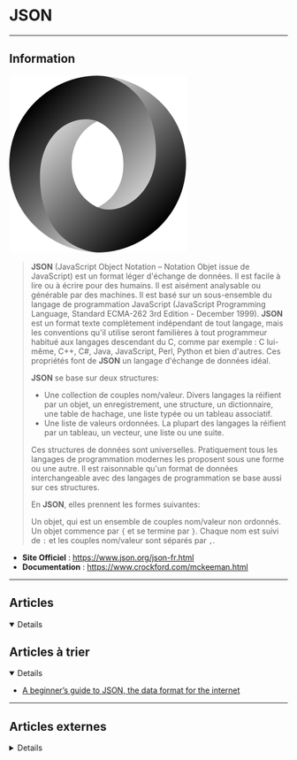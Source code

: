 # JSON
----

## <i class="fa-solid fa-hashtag"></i> Information

![Logo](../../_media/developpement/json/json_logo.svg ':size=250 :no-zoom')


> <i class="fa-solid fa-quote-left"></i> **JSON** (JavaScript Object Notation – Notation Objet issue de JavaScript) est un format léger d'échange de données. Il est facile à lire ou à écrire pour des humains. Il est aisément analysable ou générable par des machines. Il est basé sur un sous-ensemble du langage de programmation JavaScript (JavaScript Programming Language, Standard ECMA-262 3rd Edition - December 1999). **JSON** est un format texte complètement indépendant de tout langage, mais les conventions qu'il utilise seront familières à tout programmeur habitué aux langages descendant du C, comme par exemple : C lui-même, C++, C#, Java, JavaScript, Perl, Python et bien d'autres. Ces propriétés font de **JSON** un langage d'échange de données idéal.
>
> **JSON** se base sur deux structures:
>
> - Une collection de couples nom/valeur. Divers langages la réifient par un objet, un enregistrement, une structure, un dictionnaire, une table de hachage, une liste typée ou un tableau associatif.
> - Une liste de valeurs ordonnées. La plupart des langages la réifient par un tableau, un vecteur, une liste ou une suite.
>
> Ces structures de données sont universelles. Pratiquement tous les langages de programmation modernes les proposent sous une forme ou une autre. Il est raisonnable qu'un format de données interchangeable avec des langages de programmation se base aussi sur ces structures.
>
> En **JSON**, elles prennent les formes suivantes:
>
> Un objet, qui est un ensemble de couples nom/valeur non ordonnés. Un objet commence par `{` et se termine par `}`. Chaque nom est suivi de `:` et les couples nom/valeur sont séparés par `,`.

 <i class="fa-solid fa-quote-left fa-rotate-180"></i>


- <i class="fa-solid fa-globe"></i> **Site Officiel** : https://www.json.org/json-fr.html
- <i class="fa-solid fa-book"></i> **Documentation** : https://www.crockford.com/mckeeman.html


---

## <i class="fa-regular fa-newspaper"></i> Articles

<details open>

</details>

## <i class="fa-solid fa-glasses"></i> Articles à trier

<details open>

- [A beginner’s guide to JSON, the data format for the internet](atier/dev/json/json_001.md)

</details>

---

## <i class="fa-solid fa-glasses"></i> Articles externes

<details>

- [JSON Crash Course | What is JSON? | JSON Tutorial For Beginners [Video]](https://dzone.com/articles/json-crash-course-what-is-json-json-tutorial-for-b?fromrel=true)
- [Bash that JSON (with jq)](https://blog.appoptics.com/jq-json/)
- [Guide to Linux jq Command for JSON Processing](https://www.baeldung.com/linux/jq-command-json)
- [JQ cheatsheet](https://cameronnokes.com/blog/jq-cheatsheet/)
- [jq is sed for JSON](https://thoughtbot.com/blog/jq-is-sed-for-json)
- https://jqplay.org/
- [JSON on the command line with jq](https://shapeshed.com/jq-json/)
- [Parsing JSON with jq](http://www.compciv.org/recipes/cli/jq-for-parsing-json/)
- [Tutorial](https://stedolan.github.io/jq/tutorial/)
- [Working with JSON in bash using jq](https://cameronnokes.com/blog/working-with-json-in-bash-using-jq/)
- [Transform JSON and Make It Readable With jq](https://www.makeuseof.com/transform-json-and-make-it-readable-with-jq/)
- [JSON Comments Tutorial with Examples](https://www.poftut.com/json-comments-tutorial-with-examples/)
- [Manipuler des données JSON](https://developer.mozilla.org/fr/docs/Learn/JavaScript/Objects/JSON)

</details>